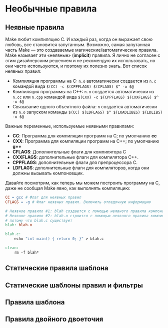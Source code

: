 # Необычные правила

## Неявные правила

Make любит компиляцию C. И каждый раз, когда он выражает свою любовь, все становится запутанным. Возможно, самая запутанная часть Make — это создаваемые магические/автоматические правила. Make называет эти «неявные» (**implicit**) правила. Я лично не согласен с этим дизайнерским решением и не рекомендую их использовать, но они часто используются, и поэтому их полезно знать. Вот список неявных правил:

* Компиляция программы на C: `n.o` автоматически создается из `n.c` командой вида `$(CC) -c $(CPPFLAGS) $(CFLAGS) $^ -o $@`
* Компиляция программы на C++: `n.o` создается автоматически из `n.cc` или `n.cpp` командой вида `$(CXX) -c $(CPPFLAGS) $(CXXFLAGS) $^ -o $@`
* Связывание одного объектного файла: `n` создается автоматически из `n.o` запуском команды `$(CC) $(LDFLAGS) $^ $(LOADLIBES) $(LDLIBS) -o $@`

Важные переменные, используемые неявными правилами:

* **CC**: Программа для компиляции программ на C; по умолчанию **cc**
* **CXX**: Программа для компиляции программ на C++; по умолчанию **g++**
* **CFLAGS**: Дополнительные флаги для компилятора C
* **CXXFLAGS**: дополнительные флаги для компилятора C++.
* **CPPFLAGS**: дополнительные флаги для препроцессора C.
* **LDFLAGS**: дополнительные флаги для компиляторов, когда они должны вызывать компоновщик.

Давайте посмотрим, как теперь мы можем построить программу на C, даже не сообщая Make явно, как выполнять компиляцию:

```makefile
CC = gcc # Флаг для неявных правил
CFLAGS = -g # Флаг неявных правил. Включить отладочную информацию

# Неявное правило #1: blah создается с помощью неявного правила компоновщика C
# Неявное правило #2: blah.o строится с помощью неявного правила компиляции C,
# потому что blah.c существует
blah: blah.o

blah.c:
	echo "int main() { return 0; }" > blah.c

clean:
	rm -f blah*
```

## Статические правила шаблона

## Статические шаблоны правил и фильтры

## Правила шаблона

## Правила двойного двоеточия
